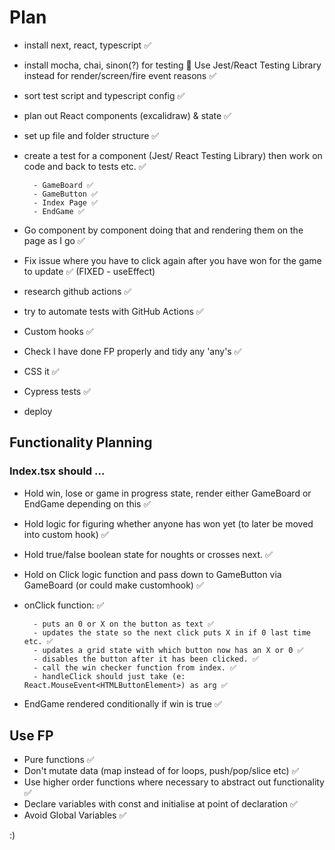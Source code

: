 # Plan

- install next, react, typescript ✅ 
- install mocha, chai, sinon(?) for testing 🚫 Use Jest/React Testing Library instead for render/screen/fire event reasons ✅ 
- sort test script and typescript config ✅
- plan out React components (excalidraw) & state ✅
- set up file and folder structure ✅
- create a test for a component (Jest/ React Testing Library) then work on code and back to tests etc. ✅

        - GameBoard ✅
        - GameButton ✅
        - Index Page ✅
        - EndGame ✅
        
- Go component by component doing that and rendering them on the page as I go ✅
- Fix issue where you have to click again after you have won for the game to update ✅ (FIXED - useEffect)
- research github actions ✅
- try to automate tests with GitHub Actions ✅
- Custom hooks ✅
- Check I have done FP properly and tidy any 'any's ✅
- CSS it ✅
- Cypress tests ✅
- deploy

## Functionality Planning
### Index.tsx should ...
- Hold win, lose or game in progress state, render either GameBoard or EndGame depending on this ✅
- Hold logic for figuring whether anyone has won yet (to later be moved into custom hook) ✅
- Hold true/false boolean state for noughts or crosses next. ✅
- Hold on Click logic function and pass down to GameButton via GameBoard (or could make customhook) ✅
- onClick function:  ✅

        - puts an 0 or X on the button as text ✅
        - updates the state so the next click puts X in if 0 last time etc. ✅
        - updates a grid state with which button now has an X or 0 ✅
        - disables the button after it has been clicked. ✅
        - call the win checker function from index. ✅
        - handleClick should just take (e: React.MouseEvent<HTMLButtonElement>) as arg ✅

- EndGame rendered conditionally if win is true ✅


## Use FP
- Pure functions ✅
- Don't mutate data (map instead of for loops, push/pop/slice etc) ✅
- Use higher order functions where necessary to abstract out functionality ✅
- Declare variables with const and initialise at point of declaration ✅
- Avoid Global Variables ✅

:)
